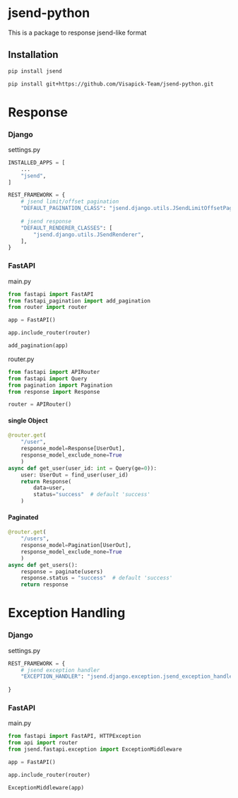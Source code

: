 # jsend-python
This is a package to response jsend-like format




## Installation

```bash
pip install jsend
```

```bash
pip install git+https://github.com/Visapick-Team/jsend-python.git
```


# Response


### Django

settings.py
```python
INSTALLED_APPS = [
    ...
    "jsend",
]
```

```python
REST_FRAMEWORK = {
    # jsend limit/offset pagination 
    "DEFAULT_PAGINATION_CLASS": "jsend.django.utils.JSendLimitOffsetPagination",
    
    # jsend response
    "DEFAULT_RENDERER_CLASSES": [
        "jsend.django.utils.JSendRenderer",
    ],
}

```




### FastAPI
main.py
```python
from fastapi import FastAPI
from fastapi_pagination import add_pagination
from router import router

app = FastAPI()

app.include_router(router)

add_pagination(app)

```

router.py
```python
from fastapi import APIRouter
from fastapi import Query
from pagination import Pagination
from response import Response

router = APIRouter()
```

#### single Object
```python
@router.get(
    "/user",
    response_model=Response[UserOut],
    response_model_exclude_none=True
    )
async def get_user(user_id: int = Query(ge=0)):
    user: UserOut = find_user(user_id)
    return Response(
        data=user,
        status="success"  # default 'success'
    )
```


#### Paginated 
```python
@router.get(
    "/users",
    response_model=Pagination[UserOut],
    response_model_exclude_none=True
    )
async def get_users():
    response = paginate(users)
    response.status = "success"  # default 'success'
    return response
```





# Exception Handling


### Django

settings.py
```python
REST_FRAMEWORK = {
    # jsend exception handler
    "EXCEPTION_HANDLER": "jsend.django.exception.jsend_exception_handler",
    
}

```




### FastAPI
main.py
```python
from fastapi import FastAPI, HTTPException
from api import router
from jsend.fastapi.exception import ExceptionMiddleware

app = FastAPI()

app.include_router(router)

ExceptionMiddleware(app)
```